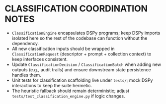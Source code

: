 # CLASSIFICATION COORDINATION NOTES

- `ClassificationEngine` encapsulates DSPy programs; keep DSPy imports isolated here so the rest of the codebase can function without the dependency.
- All new classification inputs should be wrapped in `ClassificationRequest` (descriptor + prompt + collection context) to keep interfaces consistent.
- Update `ClassificationDecision` / `ClassificationBatch` when adding new outputs (e.g., audit trails) and ensure downstream state persistence handles them.
- Unit tests for classification scaffolding live under `tests/`; mock DSPy interactions to keep the suite hermetic.
- The heuristic fallback should remain deterministic; adjust `tests/test_classification_engine.py` if logic changes.
